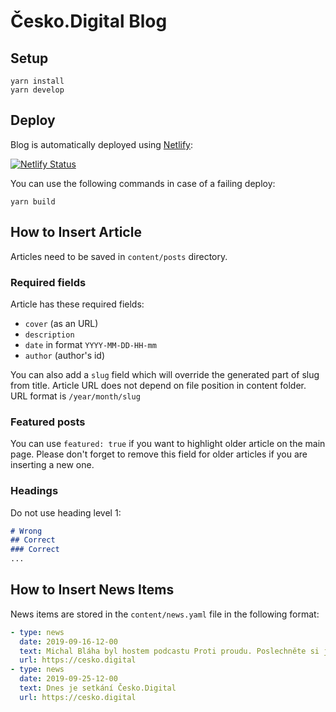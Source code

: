 # Česko.Digital Blog

## Setup

```shell script
yarn install
yarn develop
```

## Deploy

Blog is automatically deployed using [Netlify](https://www.netlify.com/):

[![Netlify Status](https://api.netlify.com/api/v1/badges/04cf950a-9616-455f-916e-2947c52c492a/deploy-status)](https://app.netlify.com/sites/blog-cesko-digital/deploys)

You can use the following commands in case of a failing deploy:

```shell script
yarn build
```

## How to Insert Article

Articles need to be saved in `content/posts` directory. 

### Required fields

Article has these required fields: 

- `cover` (as an URL)
- `description`
- `date` in format `YYYY-MM-DD-HH-mm`
- `author` (author's id)

You can also add a `slug` field which will override the generated part of slug from title. Article URL does not depend on file position in content folder. URL format is `/year/month/slug`

### Featured posts

You can use `featured: true` if you want to highlight older article on the main page. Please don't forget to remove this field for older articles if you are inserting a new one. 

### Headings
Do not use heading level 1:

```markdown
# Wrong
## Correct
### Correct
...
```

## How to Insert News Items

News items are stored in the `content/news.yaml` file in the following format:

```yaml
- type: news
  date: 2019-09-16-12-00
  text: Michal Bláha byl hostem podcastu Proti proudu. Poslechněte si jeho názory o e-govermentu.
  url: https://cesko.digital
- type: news
  date: 2019-09-25-12-00
  text: Dnes je setkání Česko.Digital
  url: https://cesko.digital
```
